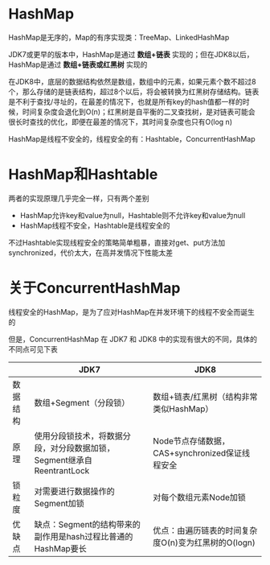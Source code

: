 # HashMap

HashMap是无序的，Map的有序实现类：TreeMap、LinkedHashMap

JDK7或更早的版本中，HashMap是通过 **数组+链表** 实现的；但在JDK8以后，HashMap是通过 **数组+链表或红黑树** 实现的

在JDK8中，底层的数据结构依然是数组，数组中的元素，如果元素个数不超过8个，那么存储的是链表结构，超过8个以后，将会被转换为红黑树存储结构。链表是不利于查找/寻址的，在最差的情况下，也就是所有key的hash值都一样的时候，时间复杂度会退化到O(n)；红黑树是自平衡的二叉查找树，是对链表可能会很长时查找的优化，即便在最差的情况下，其时间复杂度也只有O(log n)

HashMap是线程不安全的，线程安全的有：Hashtable，ConcurrentHashMap



# HashMap和Hashtable

两者的实现原理几乎完全一样，只有两个差别

- HashMap允许key和value为null，Hashtable则不允许key和value为null
- HashMap线程不安全，Hashtable是线程安全的

不过Hashtable实现线程安全的策略简单粗暴，直接对get、put方法加synchronized，代价太大，在高并发情况下性能太差



# 关于ConcurrentHashMap

线程安全的HashMap，是为了应对HashMap在并发环境下的线程不安全而诞生的

但是，ConcurrentHashMap 在 JDK7 和 JDK8 中的实现有很大的不同，具体的不同点可见下表

|          | JDK7                                                         | JDK8                                                |
| -------- | ------------------------------------------------------------ | --------------------------------------------------- |
| 数据结构 | 数组+Segment（分段锁）                                       | 数组+链表/红黑树（结构非常类似HashMap）             |
| 原理     | 使用分段锁技术，将数据分段，对分段数据加锁，Segment继承自ReentrantLock | Node节点存储数据，CAS+synchronized保证线程安全      |
| 锁粒度   | 对需要进行数据操作的Segment加锁                              | 对每个数组元素Node加锁                              |
| 优缺点   | 缺点：Segment的结构带来的副作用是hash过程比普通的HashMap要长 | 优点：由遍历链表的时间复杂度O(n)变为红黑树的O(logn) |

